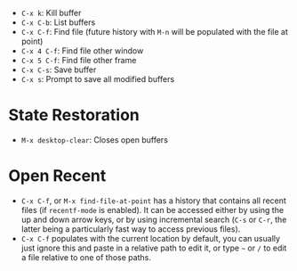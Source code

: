 - `C-x k`: Kill buffer
- `C-x C-b`: List buffers
- `C-x C-f`: Find file (future history with `M-n` will be populated with the file at point)
- `C-x 4 C-f`: Find file other window
- `C-x 5 C-f`: Find file other frame
- `C-x C-s`: Save buffer
- `C-x s`: Prompt to save all modified buffers

# State Restoration

- `M-x desktop-clear`: Closes open buffers

# Open Recent

- `C-x C-f`, or `M-x find-file-at-point` has a history that contains all recent files (if `recentf-mode` is enabled). It can be accessed either by using the up and down arrow keys, or by using incremental search (`C-s` or `C-r`, the latter being a particularly fast way to access previous files).
- `C-x C-f` populates with the current location by default, you can usually just ignore this and paste in a relative path to edit it, or type `~` or `/` to edit a file relative to one of those paths.
